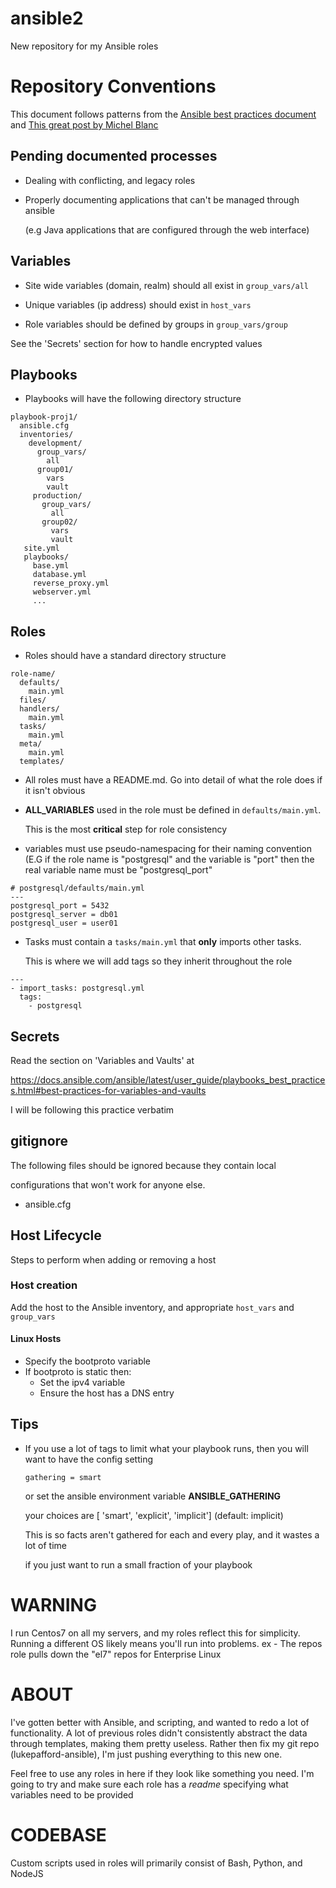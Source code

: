 # ansible2
New repository for my Ansible roles

# Repository Conventions
 This document follows patterns from the [Ansible best practices document](https://docs.ansible.com/ansible/latest/user_guide/playbooks_best_practices.html) and [This great post by Michel Blanc](https://leucos.github.io/ansible-files-layout)

## Pending documented processes
 * Dealing with conflicting, and legacy roles
 * Properly documenting applications that can't be managed through ansible
 
   (e.g Java applications that are configured through the web interface)
   
## Variables
  * Site wide variables (domain, realm) should all exist in `group_vars/all`
  
  * Unique variables (ip address) should exist in `host_vars`
  
  * Role variables should be defined by groups in `group_vars/group`
  
  See the 'Secrets' section for how to handle encrypted values
  
## Playbooks
  * Playbooks will have the following directory structure
  ```
  playbook-proj1/
    ansible.cfg
    inventories/
      development/
        group_vars/
          all
        group01/
          vars
          vault
       production/
         group_vars/
           all
         group02/
           vars
           vault
     site.yml
     playbooks/
       base.yml
       database.yml
       reverse_proxy.yml
       webserver.yml
       ...
 ```
 
 ## Roles
   * Roles should have a standard directory structure
   ```
   role-name/
     defaults/
       main.yml
     files/
     handlers/
       main.yml
     tasks/
       main.yml
     meta/
       main.yml
     templates/
   ```
   
   * All roles must have a README.md. Go into detail of what the role does if it isn't obvious
   
   * **ALL_VARIABLES** used in the role must be defined in `defaults/main.yml`.
   
     This is the most **critical** step for role consistency
     
   * variables must use pseudo-namespacing for their naming convention (E.G if the
     role name is "postgresql" and the variable is "port" then the real variable
     name must be "postgresql_port"
   ```
   # postgresql/defaults/main.yml
   ---
   postgresql_port = 5432
   postgresql_server = db01
   postgresql_user = user01
   ```
   
   * Tasks must contain a `tasks/main.yml` that **only** imports other tasks.
   
     This is where we will add tags so they inherit throughout the role
   ```
   ---
   - import_tasks: postgresql.yml
     tags:
       - postgresql
   ```
   
## Secrets
  Read the section on 'Variables and Vaults' at 
  
  https://docs.ansible.com/ansible/latest/user_guide/playbooks_best_practices.html#best-practices-for-variables-and-vaults
  
  I will be following this practice verbatim
  
## gitignore
 The following files should be ignored because they contain local 
 
 configurations that won't work for anyone else.
 
 * ansible.cfg
 
## Host Lifecycle
  Steps to perform when adding or removing a host
  
### Host creation
 Add the host to the Ansible inventory, and appropriate `host_vars` and `group_vars`
 
#### Linux Hosts
  * Specify the bootproto variable
  * If bootproto is static then:
    - Set the ipv4 variable
    - Ensure the host has a DNS entry

## Tips
  * If you use a lot of tags to limit what your playbook runs, then you will want to have the config setting

    ```gathering = smart```
  
    or set the ansible environment variable **ANSIBLE_GATHERING**
  
    your choices are [ 'smart', 'explicit', 'implicit'] (default: implicit)

    This is so facts aren't gathered for each and every play, and it wastes a lot of time

    if you just want to run a small fraction of your playbook

# WARNING
 I run Centos7 on all my servers, and my roles reflect this for simplicity.
Running a different OS likely means you'll run into problems. ex - The repos role
pulls down the "el7" repos for Enterprise Linux

# ABOUT
I've gotten better with Ansible, and scripting, and wanted to redo a lot of functionality. A lot of previous roles didn't consistently abstract the data through templates, making them pretty useless.
Rather then fix my git repo (lukepafford-ansible), I'm just pushing everything to this new one. 

Feel free to use any roles in here if they look like something you need. I'm going to try and make sure each role has a *readme* specifying what variables need to be provided

# CODEBASE
Custom scripts used in roles will primarily consist of Bash, Python, and NodeJS
